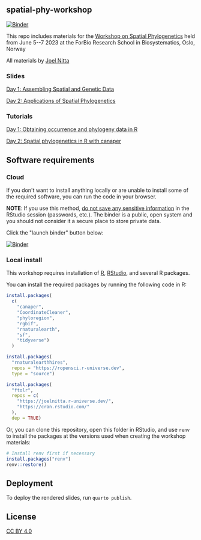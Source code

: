 ## spatial-phy-workshop

[![Binder](https://mybinder.org/badge_logo.svg)](https://mybinder.org/v2/gh/joelnitta/spatial-phy-binder/HEAD?urlpath=rstudio)

This repo includes materials for the [Workshop on Spatial Phylogenetics](https://www.forbio.uio.no/events/courses/2023/Workshop%20in%20Spatial%20Phylogenetics) held from June 5--7 2023 at the ForBio Research School in Biosystematics, Oslo, Norway

All materials by [Joel Nitta](https://www.joelnitta.com)

### Slides

[Day 1: Assembling Spatial and Genetic Data](https://joelnitta.github.io/spatial-phy-workshop/#/assembling-spatial-and-genetic-data)

[Day 2: Applications of Spatial Phylogenetics](https://joelnitta.github.io/spatial-phy-workshop/#/applications-of-spatial-phylogenetics)

### Tutorials

[Day 1: Obtaining occurrence and phylogeny data in R](https://github.com/joelnitta/spatial-phy-workshop/blob/main/tutorials/occ_phy.md)

[Day 2: Spatial phylogenetics in R with canaper](https://github.com/joelnitta/spatial-phy-workshop/blob/main/tutorials/canaper.md)

## Software requirements

### Cloud 

If you don't want to install anything locally or are unable to install some of the required software, you can run the code in your browser.

**NOTE**: If you use this method, [do not save any sensitive information](https://mybinder.readthedocs.io/en/latest/about/user-guidelines.html#how-secure-is-mybinder-org) in the RStudio session (passwords, etc.). The binder is a public, open system and you should not consider it a secure place to store private data.

Click the "launch binder" button below:

[![Binder](https://mybinder.org/badge_logo.svg)](https://mybinder.org/v2/gh/joelnitta/spatial-phy-binder/HEAD?urlpath=rstudio)

### Local install

This workshop requires installation of [R](https://cran.r-project.org/), [RStudio](https://posit.co/download/rstudio-desktop/), and several R packages.

You can install the required packages by running the following code in R:

```r
install.packages(
  c(
    "canaper",
    "CoordinateCleaner",
    "phyloregion",
    "rgbif",
    "rnaturalearth",
    "sf",
    "tidyverse")
  )

install.packages(
  "rnaturalearthhires",
  repos = "https://ropensci.r-universe.dev",
  type = "source")

install.packages(
  "ftolr",
  repos = c(
    "https://joelnitta.r-universe.dev/",
    "https://cran.rstudio.com/"
  ),
  dep = TRUE)
```

Or, you can clone this repository, open this folder in RStudio, and use `renv` to install the packages at the versions used when creating the workshop materials:

```r
# Install renv first if necessary
install.packages("renv")
renv::restore()
```

## Deployment

To deploy the rendered slides, run `quarto publish`.

## License

[CC BY 4.0](https://creativecommons.org/licenses/by/4.0/)